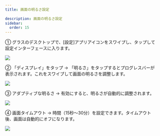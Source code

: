 ```yaml
---  
title: 画面の明るさ設定  
  
description: 画面の明るさ設定  
sidebar:  
  order: 15  
---  
```

  
  
① グラスのデスクトップで、[設定]アプリアイコンをスワイプし、タップして設定インターフェースに入ります。  
  
  
![](public/images/air3/jp/screen-brightness-1.png)  
  
  
② 「ディスプレイ」をタップ → 「明るさ」をタップするとプログレスバーが表示されます。これをスワイプして画面の明るさを調整します。  
  
  
![](public/images/air3/jp/screen-brightness-2.png)  
  
  
③ アダプティブな明るさ → 有効にすると、明るさが自動的に調整されます。  
  
  
![](public/images/air3/jp/screen-brightness-3.png)  
  
  
④ 画面タイムアウト → 時間（15秒～30分）を設定できます。タイムアウト後、画面は自動的にオフになります。  
  
  
![](public/images/air3/jp/screen-brightness-4.png)